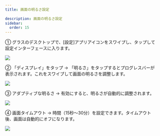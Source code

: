 ```yaml
---  
title: 画面の明るさ設定  
  
description: 画面の明るさ設定  
sidebar:  
  order: 15  
---  
```

  
  
① グラスのデスクトップで、[設定]アプリアイコンをスワイプし、タップして設定インターフェースに入ります。  
  
  
![](public/images/air3/jp/screen-brightness-1.png)  
  
  
② 「ディスプレイ」をタップ → 「明るさ」をタップするとプログレスバーが表示されます。これをスワイプして画面の明るさを調整します。  
  
  
![](public/images/air3/jp/screen-brightness-2.png)  
  
  
③ アダプティブな明るさ → 有効にすると、明るさが自動的に調整されます。  
  
  
![](public/images/air3/jp/screen-brightness-3.png)  
  
  
④ 画面タイムアウト → 時間（15秒～30分）を設定できます。タイムアウト後、画面は自動的にオフになります。  
  
  
![](public/images/air3/jp/screen-brightness-4.png)